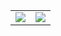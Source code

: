 <div style="display: flex; justify-content: center;">
  <table>
    <tr>
      <td>
        <picture>
          <source srcset="https://github-readme-stats.vercel.app/api?username=yifen9&show_icons=true&theme=transparent&bg_color=00000000&card_height=800"/>
          <img align="center" src="https://github-readme-stats.vercel.app/api?username=yifen9&show_icons=true" />
        </picture>
      </td>
      <td>
        <picture>
          <source srcset="https://github-readme-stats.vercel.app/api/top-langs?username=yifen9&layout=compact&langs_count=16&theme=transparent&bg_color=00000000"/>
          <img align="center" src="https://github-readme-stats.vercel.app/api/top-langs?username=yifen9&layout=compact&langs_count=16" />
        </picture>
      </td>
    </tr>
  </table>
</div>
